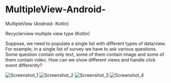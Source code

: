 # MultipleView-Android-
MultipleView (Android- Kotlin)

Recyclerview multiple view type (Kotlin)

Suppose, we need to populate a single list with different types of data/view. For example, in a single list of survey we have to ask  various questions. Some question contain only text, some of them contain image and some of them contain video. How can we show different views and handle click event differently?

![Screenshot_1](https://user-images.githubusercontent.com/20420545/192749681-7d2daf72-6b95-4c6c-bc41-4e65bc51c457.png)
![Screenshot_2](https://user-images.githubusercontent.com/20420545/192749688-8842f1ca-def4-4b0d-a82b-3519542ab9d2.png)
![Screenshot_3](https://user-images.githubusercontent.com/20420545/192749693-68438c27-07a3-47f8-9d06-b5793b4266cb.png)
![Screenshot_4](https://user-images.githubusercontent.com/20420545/192749700-c222e8bd-2c88-46ec-91c0-a41a485a70fd.png)
